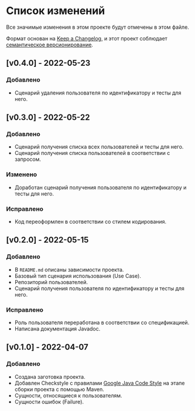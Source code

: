 # Список изменений
Все значимые изменения в этом проекте будут отмечены в этом файле.

Формат основан на [Keep a Changelog](https://keepachangelog.com/ru/1.0.0/),
и этот проект соблюдает [семантическое версионирование](https://semver.org/spec/v2.0.0.html).

## [v0.4.0] - 2022-05-23

### Добавлено
- Сценарий удаления пользователя по идентификатору и тесты для него.

## [v0.3.0] - 2022-05-22

### Добавлено
- Сценарий получения списка всех пользователей и тесты для него.
- Сценарий получения списка пользователей в соответствии с запросом.

### Изменено
- Доработан сценарий получения пользователя по идентификатору и тесты для него.

### Исправлено
- Код переоформлен в соответствии со стилем кодирования.

## [v0.2.0] - 2022-05-15

### Добавлено
- В `README.md` описаны зависимости проекта.
- Базовый тип сценария использования (Use Case).
- Репозиторий пользователей.
- Сценарий получения пользователя по идентификатору и тесты для него.

### Исправлено
- Роль пользователя переработана в соответствии со спецификацией.
- Написана документация Javadoc.

## [v0.1.0] - 2022-04-07

### Добавлено
- Создана заготовка проекта.
- Добавлен Checkstyle с правилами [Google Java Code Style](https://google.github.io/styleguide/javaguide.html) на этапе сборки проекта с помощью Maven.
- Сущности, относящиеся к пользователям.
- Сущности ошибок (Failure).

[0.1.0]: https://gitlab.study.htc-cs.com/root/java/java-22-1/-/compare/yaroslav.tarakanov-v0.0.0...yaroslav.tarakanov-v0.1.0
[0.2.0]: https://gitlab.study.htc-cs.com/root/java/java-22-1/-/compare/yaroslav.tarakanov-v0.1.0...yaroslav.tarakanov-v0.2.0
[0.3.0]: https://gitlab.study.htc-cs.com/root/java/java-22-1/-/compare/yaroslav.tarakanov-v0.2.0...yaroslav.tarakanov-v0.3.0
[0.4.0]: https://gitlab.study.htc-cs.com/root/java/java-22-1/-/compare/yaroslav.tarakanov-v0.3.0...yaroslav.tarakanov-v0.4.0
